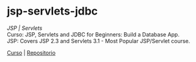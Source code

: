 # jsp-servlets-jdbc
_JSP | Servlets_  
Curso: JSP, Servlets and JDBC for Beginners: Build a Database App.  
JSP: Covers JSP 2.3 and Servlets 3.1 - Most Popular JSP/Servlet course.

[Curso](https://www.udemy.com/course/jsp-tutorial/) | [Repositorio](https://github.com/LuisValles92/jsp-servlets-jdbc)
